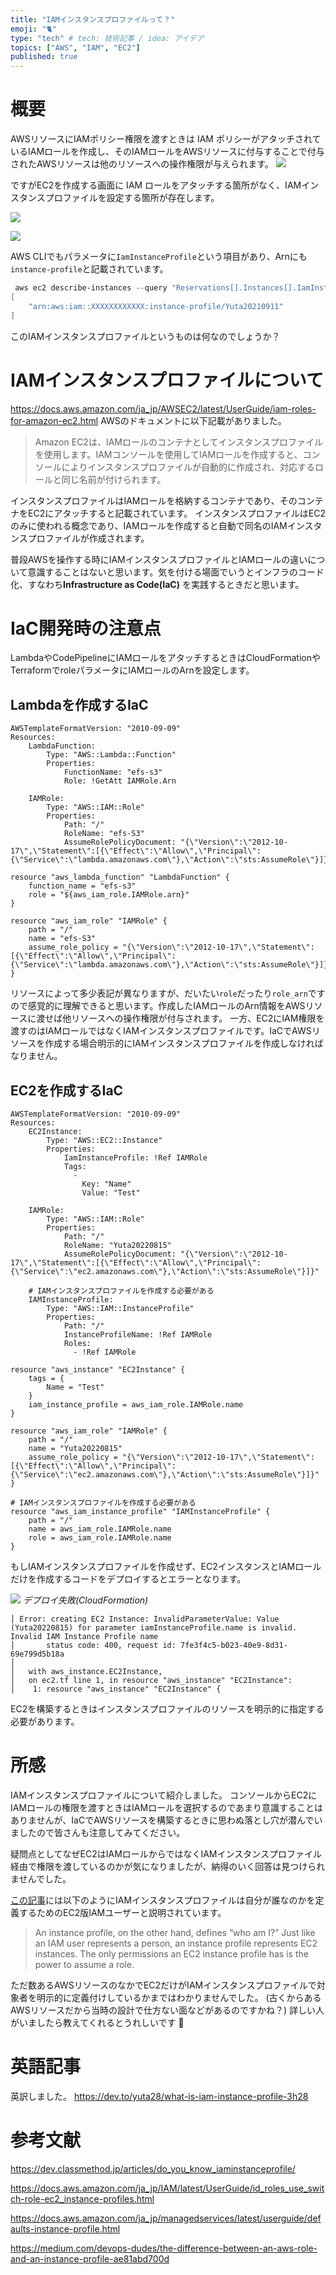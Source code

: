 ```yaml
---
title: "IAMインスタンスプロファイルって？"
emoji: "🐈"
type: "tech" # tech: 技術記事 / idea: アイデア
topics: ["AWS", "IAM", "EC2"]
published: true
---
```


# 概要

AWSリソースにIAMポリシー権限を渡すときは IAM ポリシーがアタッチされているIAMロールを作成し、そのIAMロールをAWSリソースに付与することで付与されたAWSリソースは他のリソースへの操作権限が与えられます。
![](/images/ec2-iam-instance-profile/image3.png)

ですがEC2を作成する画面に IAM ロールをアタッチする箇所がなく、IAMインスタンスプロファイルを設定する箇所が存在します。

![](/images/ec2-iam-instance-profile/image1.png)

![](/images/ec2-iam-instance-profile/image2.png)

AWS CLIでもパラメータに`IamInstanceProfile`という項目があり、Arnにも`instance-profile`と記載されています。

```powershell
 aws ec2 describe-instances --query "Reservations[].Instances[].IamInstanceProfile.Arn"
[
    "arn:aws:iam::XXXXXXXXXXXX:instance-profile/Yuta20210911"
]
```

このIAMインスタンスプロファイルというものは何なのでしょうか？

# IAMインスタンスプロファイルについて

https://docs.aws.amazon.com/ja_jp/AWSEC2/latest/UserGuide/iam-roles-for-amazon-ec2.html
AWSのドキュメントに以下記載がありました。

> Amazon EC2は、IAMロールのコンテナとしてインスタンスプロファイルを使用します。IAMコンソールを使用してIAMロールを作成すると、コンソールによりインスタンスプロファイルが自動的に作成され、対応するロールと同じ名前が付けられます。

インスタンスプロファイルはIAMロールを格納するコンテナであり、そのコンテナをEC2にアタッチすると記載されています。
インスタンスプロファイルはEC2のみに使われる概念であり、IAMロールを作成すると自動で同名のIAMインスタンスプロファイルが作成されます。

普段AWSを操作する時にIAMインスタンスプロファイルとIAMロールの違いについて意識することはないと思います。気を付ける場面でいうとインフラのコード化、すなわち**Infrastructure as Code(IaC)** を実践するときだと思います。

# IaC開発時の注意点

LambdaやCodePipelineにIAMロールをアタッチするときはCloudFormationやTerraformでroleパラメータにIAMロールのArnを設定します。

## Lambdaを作成するIaC

```yml:CloudFormation
AWSTemplateFormatVersion: "2010-09-09"
Resources:
    LambdaFunction:
        Type: "AWS::Lambda::Function"
        Properties:
            FunctionName: "efs-s3"
            Role: !GetAtt IAMRole.Arn

    IAMRole:
        Type: "AWS::IAM::Role"
        Properties:
            Path: "/"
            RoleName: "efs-S3"
            AssumeRolePolicyDocument: "{\"Version\":\"2012-10-17\",\"Statement\":[{\"Effect\":\"Allow\",\"Principal\":{\"Service\":\"lambda.amazonaws.com\"},\"Action\":\"sts:AssumeRole\"}]}"
```

```hcl:Terraform
resource "aws_lambda_function" "LambdaFunction" {
    function_name = "efs-s3"
    role = "${aws_iam_role.IAMRole.arn}"
}

resource "aws_iam_role" "IAMRole" {
    path = "/"
    name = "efs-S3"
    assume_role_policy = "{\"Version\":\"2012-10-17\",\"Statement\":[{\"Effect\":\"Allow\",\"Principal\":{\"Service\":\"lambda.amazonaws.com\"},\"Action\":\"sts:AssumeRole\"}]}"
}
```

リソースによって多少表記が異なりますが、だいたい`role`だったり`role_arn`ですので感覚的に理解できると思います。作成したIAMロールのArn情報をAWSリソースに渡せば他リソースへの操作権限が付与されます。
一方、EC2にIAM権限を渡すのはIAMロールではなくIAMインスタンスプロファイルです。IaCでAWSリソースを作成する場合明示的にIAMインスタンスプロファイルを作成しなければなりません。

## EC2を作成するIaC

```yml:CloudFormation
AWSTemplateFormatVersion: "2010-09-09"
Resources:
    EC2Instance:
        Type: "AWS::EC2::Instance"
        Properties:
            IamInstanceProfile: !Ref IAMRole
            Tags:
              -
                Key: "Name"
                Value: "Test"

    IAMRole:
        Type: "AWS::IAM::Role"
        Properties:
            Path: "/"
            RoleName: "Yuta20220815"
            AssumeRolePolicyDocument: "{\"Version\":\"2012-10-17\",\"Statement\":[{\"Effect\":\"Allow\",\"Principal\":{\"Service\":\"ec2.amazonaws.com\"},\"Action\":\"sts:AssumeRole\"}]}"

    # IAMインスタンスプロファイルを作成する必要がある
    IAMInstanceProfile:
        Type: "AWS::IAM::InstanceProfile"
        Properties:
            Path: "/"
            InstanceProfileName: !Ref IAMRole
            Roles:
              - !Ref IAMRole
```

```hcl:Terraform
resource "aws_instance" "EC2Instance" {
    tags = {
        Name = "Test"
    }
    iam_instance_profile = aws_iam_role.IAMRole.name
}

resource "aws_iam_role" "IAMRole" {
    path = "/"
    name = "Yuta20220815"
    assume_role_policy = "{\"Version\":\"2012-10-17\",\"Statement\":[{\"Effect\":\"Allow\",\"Principal\":{\"Service\":\"ec2.amazonaws.com\"},\"Action\":\"sts:AssumeRole\"}]}"
}

# IAMインスタンスプロファイルを作成する必要がある
resource "aws_iam_instance_profile" "IAMInstanceProfile" {
    path = "/"
    name = aws_iam_role.IAMRole.name
    role = aws_iam_role.IAMRole.name
}
```

もしIAMインスタンスプロファイルを作成せず、EC2インスタンスとIAMロールだけを作成するコードをデプロイするとエラーとなります。

![](/images/ec2-iam-instance-profile/image4.png)
_デプロイ失敗(CloudFormation)_

```console:デプロイ失敗(Terraform)
│ Error: creating EC2 Instance: InvalidParameterValue: Value (Yuta20220815) for parameter iamInstanceProfile.name is invalid. Invalid IAM Instance Profile name
│       status code: 400, request id: 7fe3f4c5-b023-40e9-8d31-69e799d5b18a
│
│   with aws_instance.EC2Instance,
│   on ec2.tf line 1, in resource "aws_instance" "EC2Instance":
│    1: resource "aws_instance" "EC2Instance" {
```

EC2を構築するときはインスタンスプロファイルのリソースを明示的に指定する必要があります。

# 所感

IAMインスタンスプロファイルについて紹介しました。
コンソールからEC2にIAMロールの権限を渡すときはIAMロールを選択するのであまり意識することはありませんが、IaCでAWSリソースを構築するときに思わぬ落とし穴が潜んでいましたので皆さんも注意してみてください。

疑問点としてなぜEC2はIAMロールからではなくIAMインスタンスプロファイル経由で権限を渡しているのかが気になりましたが、納得のいく回答は見つけられませんでした。

[この記事](https://medium.com/devops-dudes/the-difference-between-an-aws-role-and-an-instance-profile-ae81abd700d)には以下のようにIAMインスタンスプロファイルは自分が誰なのかを定義するためのEC2版IAMユーザーと説明されています。

> An instance profile, on the other hand, defines “who am I?” Just like an IAM user represents a person, an instance profile represents EC2 instances. The only permissions an EC2 instance profile has is the power to assume a role.

ただ数あるAWSリソースのなかでEC2だけがIAMインスタンスプロファイルで対象者を明示的に定義付けしているかまではわかりませんでした。
(古くからあるAWSリソースだから当時の設計で仕方ない面などがあるのですかね？)
詳しい人がいましたら教えてくれるとうれしいです 🙇

# 英語記事

英訳しました。
https://dev.to/yuta28/what-is-iam-instance-profile-3h28

# 参考文献

https://dev.classmethod.jp/articles/do_you_know_iaminstanceprofile/

https://docs.aws.amazon.com/ja_jp/IAM/latest/UserGuide/id_roles_use_switch-role-ec2_instance-profiles.html

https://docs.aws.amazon.com/ja_jp/managedservices/latest/userguide/defaults-instance-profile.html

https://medium.com/devops-dudes/the-difference-between-an-aws-role-and-an-instance-profile-ae81abd700d
